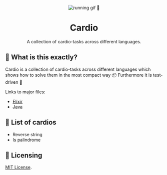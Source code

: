 <p align="center"><a><img src="https://media0.giphy.com/media/JRlqKEzTDKci5JPcaL/200.gif" alt="running gif 🏃"/></a></p>

<h1 align="center">Cardio</h1>
<p align="center">A collection of cardio-tasks across different languages.</p>

## 🙉 What is this exactly?

Cardio is a collection of cardio-tasks across different languages which shows how to solve them in the most compact way 📦 Furthermore it is test-driven 🧪

Links to major files:

- [Elixir](elixir-cardio/lib/elixir_cardio.ex)
- [Java](java-cardio/src/test/java/com/mycompany/app/AppTest.java)

## 📄 List of cardios

- Reverse string
- Is palindrome


## 📜 Licensing

[MIT License](LICENSE).
